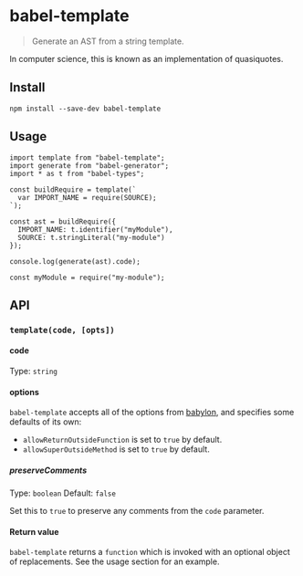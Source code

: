 babel-template
==============

> Generate an AST from a string template.

In computer science, this is known as an implementation of quasiquotes.

Install
-------

    npm install --save-dev babel-template

Usage
-----

    import template from "babel-template";
    import generate from "babel-generator";
    import * as t from "babel-types";

    const buildRequire = template(`
      var IMPORT_NAME = require(SOURCE);
    `);

    const ast = buildRequire({
      IMPORT_NAME: t.identifier("myModule"),
      SOURCE: t.stringLiteral("my-module")
    });

    console.log(generate(ast).code);

    const myModule = require("my-module");

API
---

### `template(code, [opts])`

#### code

Type: `string`

#### options

`babel-template` accepts all of the options from [babylon](https://github.com/babel/babylon#options), and specifies some defaults of its own:

-   `allowReturnOutsideFunction` is set to `true` by default.
-   `allowSuperOutsideMethod` is set to `true` by default.

##### preserveComments

Type: `boolean` Default: `false`

Set this to `true` to preserve any comments from the `code` parameter.

#### Return value

`babel-template` returns a `function` which is invoked with an optional object of replacements. See the usage section for an example.
